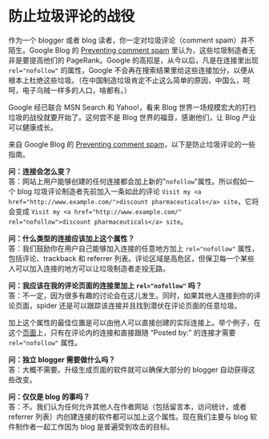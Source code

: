 # 防止垃圾评论的战役

作为一个 blogger 或者 blog 读者，你一定对垃圾评论（comment spam）并不陌生。Google Blog 的 [Preventing comment spam][0] 里认为，这些垃圾制造者无非是要提高他们的 PageRank。Google 的高招是，从今以后，凡是在连接里出现 `rel="nofollow"` 的属性，Google 不会再在搜索结果里给这些连接加分，以便从根本上杜绝这些垃圾。（在中国制造垃圾肯定不止这么简单的原因，中国么，呵呵，电子乌贼一样多的人口，啥都有。）

Google 经已联合 MSN Search 和 Yahoo!，看来 Blog 世界一场规模宏大的打扫垃圾的战役就要开始了。这何尝不是 Blog 世界的福音，感谢他们，让 Blog 产业可以健康成长。

来自 Google Blog 的 [Preventing comment spam][0]，以下是防止垃圾评论的一些指南。

**问：连接会怎么变？**  
答：网站上用户能够创建的任何连接都会加上新的"`nofollow`"属性。所以假如一个 blog 垃圾评论制造者先前加入一条如此的评论 `Visit my <a href="http://www.example.com/">discount pharmaceuticals</a> site`，它将会变成 `Visit my <a href="http://www.example.com/" rel="nofollow">discount pharmaceuticals</a> site`。

**问：什么类型的连接应该加上这个属性？**  
答：我们鼓励你在用户自己能够加入连接的任意地方加上 `rel="nofollow"` 属性，包括评论、trackback 和 referrer 列表。评论区域是高危区，但保卫每一个某些人可以加入连接的地方可以让垃圾制造者走投无路。

**问：我应该在我的评论页面的连接里加上 `rel="nofollow"` 吗？**  
答：不一定，因为很多有趣的讨论会在这儿发生。同时，如果其他人连接到你的评论页面，spider 还是可以跟踪该连接并且找到潜伏在评论页面的任意垃圾。

加上这个属性的最佳位置是可以由他人可以直接创建的实际连接上。举个例子，在这个[页面][1]上，只有在评论内的连接和直接跟随 “Posted by:” 的连接才需要 `rel="nofollow"` 属性。

**问：独立 blogger 需要做什么吗？**  
答：大概不需要。升级生成页面的软件就可以确保大部分的 blogger 自动获得这些改变。

**问：仅仅是 blog 的事吗？**  
答：不。我们认为任何允许其他人在作者网站（包括留言本，访问统计，或者 referrer 列表）内创建连接的软件都可以加上这个属性。现在我们主要与 blog 软件制作者一起工作因为 blog 是普遍受到攻击的目标。

[0]: http://www.google.com/googleblog/2005/01/preventing-comment-spam.html
[1]: http://www.google.com/url?sa=D&q=http%3A%2F%2Fweblog.herald.com%2Fcolumn%2Fdavebarry%2Farchives%2F012729.html
